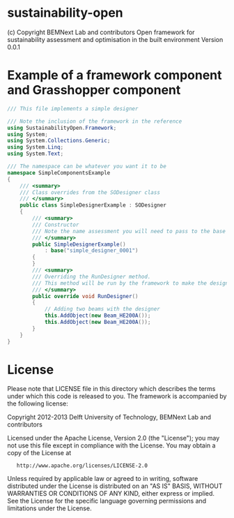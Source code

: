 sustainability-open
===================
(c) Copyright BEMNext Lab and contributors
Open framework for sustainability assessment and optimisation in the built environment
Version 0.0.1

Example of a framework component and Grasshopper component
==========================================================

```C#
/// This file implements a simple designer

/// Note the inclusion of the framework in the reference
using SustainabilityOpen.Framework;
using System;
using System.Collections.Generic;
using System.Linq;
using System.Text;

/// The namespace can be whatever you want it to be
namespace SimpleComponentsExample
{
    /// <summary>
    /// Class overrides from the SODesigner class
    /// </summary>
    public class SimpleDesignerExample : SODesigner
    {
        /// <summary>
        /// Constructor
        /// Note the name assessment you will need to pass to the base class.
        /// </summary>
        public SimpleDesignerExample()
            : base("simple_designer_0001")
        {
        }
        /// <summary>
        /// Overriding the RunDesigner method.
        /// This method will be run by the framework to make the design.
        /// </summary>
        public override void RunDesigner()
        {
            // Adding two beams with the designer
            this.AddObject(new Beam_HE200A());
            this.AddObject(new Beam_HE200A());
        }
    }
}
```


License
=======
Please note that LICENSE file in this directory which describes the terms under which this code is released to you. The framework is accompanied by the following license:

Copyright 2012-2013 Delft University of Technology, BEMNext Lab and contributors

   Licensed under the Apache License, Version 2.0 (the "License");
   you may not use this file except in compliance with the License.
   You may obtain a copy of the License at

       http://www.apache.org/licenses/LICENSE-2.0

   Unless required by applicable law or agreed to in writing, software
   distributed under the License is distributed on an "AS IS" BASIS,
   WITHOUT WARRANTIES OR CONDITIONS OF ANY KIND, either express or implied.
   See the License for the specific language governing permissions and
   limitations under the License.
